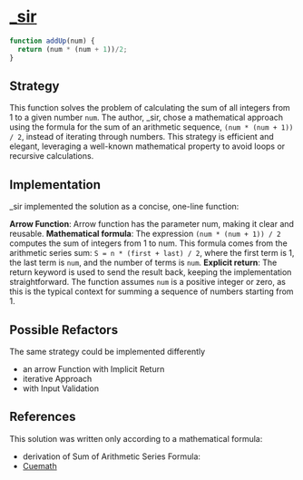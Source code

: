 # [_sir](https://edabit.com/user/F7iZc3vpy7d9ALD6D)

```js
function addUp(num) {
  return (num * (num + 1))/2;
}
```

## Strategy
This function solves the problem of calculating the sum of all integers from 1
to a given number `num`. The author, _sir, chose a mathematical approach using the
formula for the sum of an arithmetic sequence, `(num * (num + 1)) / 2`, instead of
iterating through numbers. This strategy is efficient and elegant, leveraging a
well-known mathematical property to avoid loops or recursive calculations.

## Implementation

_sir implemented the solution as a concise, one-line function:

**Arrow Function**: Arrow function has the parameter num, making it clear and reusable.
**Mathematical formula**: The expression `(num * (num + 1)) / 2` computes the sum
of integers from 1 to num. This formula comes from the arithmetic series sum:
`S = n * (first + last) / 2`, where the first term is 1, the last term is `num`,
and the number of terms is `num`.
**Explicit return**: The return keyword is used to send the result back, keeping
the implementation straightforward.
The function assumes `num` is a positive integer or zero, as this is the typical
context for summing a sequence of numbers starting from 1.

## Possible Refactors

The same strategy could be implemented differently

- an arrow Function with Implicit Return
- iterative Approach
- with Input Validation
  
## References

This solution was written only according to a mathematical formula:

- derivation of Sum of Arithmetic Series Formula:
- [Cuemath](https://www.cuemath.com/sum-of-arithmetic-sequence-formula/)